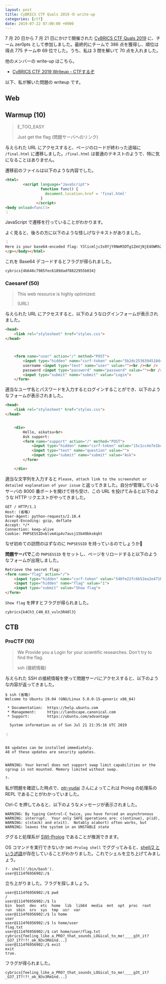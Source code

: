 ```yaml
---
layout: post
title: CyBRICS CTF Quals 2019 の write-up
categories: [ctf]
date: 2019-07-22 07:00:00 +0900
---
```


7 月 20 日から 7 月 21 日にかけて開催された [CyBRICS CTF Quals 2019](https://cybrics.net) に、チーム zer0pts として参加しました。最終的にチームで 386 点を獲得し、順位は得点 775 チーム中 69 位でした。うち、私は 3 問を解いて 70 点を入れました。

他のメンバーの write-up はこちら。

- [CyBRICS CTF 2019 Writeup - CTFするぞ](https://ptr-yudai.hatenablog.com/entry/2019/07/21/212133)

以下、私が解いた問題の writeup です。

## Web
## Warmup (10)
> E_TOO_EASY
> 
> Just get the flag (問題サーバへのリンク)

与えられた URL にアクセスすると、ページのロードが終わった途端に `/final.html` に遷移しました。`/final.html` は普通のテキストのようで、特に気になることはありません。

遷移前のファイルは以下のような内容でした。

```html
<html>
        <script language="JavaScript">
                function func() {
                  document.location.href = 'final.html'
                }
              </script>
<body onload=func()>
︙
```

JavaScript で遷移を行っていることがわかります。

よく見ると、後ろの方に以下のような怪しげなテキストがありました。

```html
︙
Here is your base64-encoded flag: Y3licmljc3s0YjY0NmM3OTg1ZmVjNjE4OWRhZGY4ODIyOTU1YjAzNH0=
</p></body></html>
```

これを Base64 デコードするとフラグが得られました。

```
cybrics{4b646c7985fec6189dadf8822955b034}
```

### Caesaref (50)
> This web resource is highly optimized:
> 
> (URL)

与えられた URL にアクセスすると、以下のようなログインフォームが表示されました。

```html
<head>
    <link rel="stylesheet" href="styles.css">
</head>



    <form name="user" action="/" method="POST">
        <input type="hidden" name="csrf-token" value="5b2dc2536394518d40770a1b9d39548c8c70034fcd604c5a98f6ea329a5006fc">
        username <input type="text" name="user" value=""><br /><br />
        password <input type="password" name="password" value=""><br /><br />
        <input type="submit" name="submit" value="Login">
    </form>
```

適当なユーザ名とパスワードを入力するとログインすることができ、以下のようなフォームが表示されました。

```html
<head>
    <link rel="stylesheet" href="styles.css">
</head>


    <div>
        Hello, aikatsu<br>
        Ask support:
        <form name="support" action="/" method="POST">
            <input type="hidden" name="csrf-token" value="15c1cc4e7e1bcbed356e01f0687077f9b1816bb1008be8630894ef62b3b26b28">
            <input type="text" name="question" value="">
            <input type="submit" name="submit" value="Ask">
        </form>

    </div>
```

適当な文字列を入力すると `Please, attach link to the screenshot or detailed explanation of your issue` と返ってきました。自分が管理しているサーバの 8000 番ポートを開けて待ち受け、この URL を投げてみると以下のような HTTP リクエストがやってきました。

```
GET / HTTP/1.1
Host: (省略)
User-Agent: python-requests/2.18.4
Accept-Encoding: gzip, deflate
Accept: */*
Connection: keep-alive
Cookie: PHPSESSID=blvm4ip4v7ausj15b49bks6qkt
```

なぜ初めての訪問のはずなのに `PHPSESSID` を持っているのでしょうか🤔

**問題サーバで**この `PHPSESSID` をセットし、ページをリロードすると以下のようなフォームが出現しました。

```html
Retrieve the secret flag:
<form name="flag" action="/">
    <input type="hidden" name="csrf-token" value="540fe22fc6b52ea2e471b99c9e7d215e1027e3b054ab2cfc0448cb84c56ba1fe">
    <input type="hidden" name="flag" value="1">
    <input type="submit" value="Show flag">
</form>
```

`Show flag` を押すとフラグが得られました。

```
cybrics{k4Ch3_C4N_83_vuln3R48l3}
```

## CTB
### ProCTF (10)
> We Provide you a Login for your scientific researches. Don't try to find the flag.
> 
> ssh (接続情報)

与えられた SSH の接続情報を使って問題サーバにアクセスすると、以下のような内容が返ってきました。

```
$ ssh (省略)
Welcome to Ubuntu 19.04 (GNU/Linux 5.0.0-15-generic x86_64)

 * Documentation:  https://help.ubuntu.com
 * Management:     https://landscape.canonical.com
 * Support:        https://ubuntu.com/advantage

  System information as of Sun Jul 21 21:35:16 UTC 2019

︙


84 updates can be installed immediately.
48 of these updates are security updates.


WARNING: Your kernel does not support swap limit capabilities or the cgroup is not mounted. Memory limited without swap.

?- 
```

私が問題を確認した時点で、[ptr-yudai](https://twitter.com/ptrYudai) さんによってこれは Prolog の処理系の REPL であることがわかっていました。

Ctrl-C を押してみると、以下のようなメッセージが表示されました。

```
WARNING: By typing Control-C twice, you have forced an asynchronous
WARNING: interrupt.  Your only SAFE operations are: c(ontinue), p(id),
WARNING: s(stack) and e(xit).  Notably a(abort) often works, but
WARNING: leaves the system in an UNSTABLE state
```

ググると処理系が [SWI-Prolog](https://www.swi-prolog.org/) であることが推測できます。

OS コマンドを実行できないか `SWI-Prolog shell` でググってみると、[shell/2 という述語](https://www.swi-prolog.org/pldoc/man?predicate=shell/2)が存在していることがわかりました。これでシェルを立ち上げてみましょう。

```
?- shell('/bin/bash').
user@1114f6956902:/$ 
```

立ち上がりました。フラグを探しましょう。

```
user@1114f6956902:/$ pwd
/
user@1114f6956902:/$ ls
bin  boot  dev  etc  home  lib  lib64  media  mnt  opt  proc  root  run  sbin  srv  sys  tmp  usr  var
user@1114f6956902:/$ ls home
user
user@1114f6956902:/$ ls home/user
flag.txt
user@1114f6956902:/$ cat home/user/flag.txt 
cybrics{feeling_like_a_PRO?_that_sounds_LOGical_to_me!____g3t_it?_G37_1T?!?!_ok_N3v3Rm1nd...}
user@1114f6956902:/$ exit
exit
true.
```

フラグが得られました。

```
cybrics{feeling_like_a_PRO?_that_sounds_LOGical_to_me!____g3t_it?_G37_1T?!?!_ok_N3v3Rm1nd...}
```